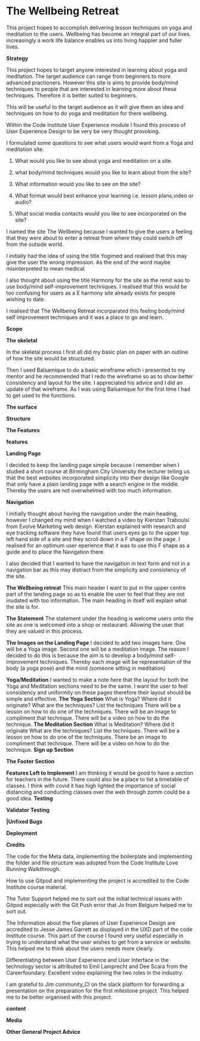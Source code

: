  # The Wellbeing Retreat
 
 This project hopes to accomplish delivering lesson techniques on yoga and meditation to the users. Wellbeing has become an integral part of our lives. increasingly a work life balance enables us into living happier and fuller lives.

**Strategy**

 This project hopes to target anyone interested in learning about yoga and meditation. The target audience can range from beginners to more advanced practioners. However this site is aims to provide body/mind techniques to people that are interested in learning more about these techniques. Therefore it is better suited to beginners.

 This will be useful to the target audience as it will give them an idea and techniques on how to do yoga and meditation for there wellbeing.

 Within the Code Institute User Experience module I found this process of User Experience Design to be very be very thought provoking.

 I formulated some questions to see what users would want from a Yoga and meditation site.

 1. What would you like to see about yoga and meditation on a site.
 
 2. what body/mind techniques would you like to learn about from the site?

 3. What information would you like to see on the site?

 4. What format would best enhance your learning i.e. lesson plans,video or audio?

 5. What social media contacts would you like to see incorporated on the site?

 I named the site The Wellbeing because I wanted to give the users a feeling that they were about to enter a retreat from where they could switch off from the outside world.

 I initially had the idea of using the title Yogimed and realised that this may give the user the wrong impression. As the end of the  word maybe misinterpreted to mean medical.

 I also thought about using the title Harmony for the site as the remit was to use body/mind self-improvement techniques. I realised that this would be too confusing for users as a 
 E harmony site already exists for people wishing to date.

 I realised that The Wellbeing Retreat incorparated this feeling body/mind self improvement techniques and it was a place to go and learn.


 **Scope**

 **The skeletal** 

In the skeletal process I first all did my basic plan on paper with an outline of how the site would be structured.

Then I used Balsamique to do a basic wireframe which i presented to my mentor and he recommended that I redo the wireframe so as to show better consistency and layout for the site. I appreciated his advice and I did an update of that wireframe.  As I was using Balsamique for the first time I had to get used to the functions.


 **The surface** 

 **Structure**

 **The Features**

 **features**

 **Landing Page**

 I decided to keep the landing page simple because I remember when I studied a short course at Birmingham City University the lecturer telling us that the best websites incorporated simplicity into their design like Google that only have a plain landing page with a search engine in the middle.  Thereby the users are not overwhelmed with too much information.

 **Navigation**

 I initially thought about having the navigation under the main heading, however I changed my mind when I watched a video by Kierstan Traboulsi from Evolve Marketing web design.  Kierstan explained with research and eye tracking software they have found that users eyes go to the upper top left hand side of a site and they scroll down in a F shape on the page.  I realised for an optimum user eperience that it was to use this F shape as a guide and to place the Navigation there.

 I also decided that I wanted to have the navigation in text form and not in a navigation bar as this may distract from the simplicity and consistency of the site.



 **The Wellbeing retreat**
This main header I want to put in the upper centre part of the landing page so as to enable the user to feel that they are not inudated with too information. The main heading in itself will explain what the site is for.

**The Statement**
The statement under the heading is welcome users onto the site as one is welcomed into a shop or restaurant.  Allowing the user that they are valued in this process.

 **The Images on the Landing Page**
I decided to add two images here.
One will be a Yoga image.
Second one will be a meditation image.
The reason I decided to do this is because the aim is to develop a body/mind self-improvement techniques. Thereby each image will be representation of the body (a yoga pose) and the mind (someone sitting in meditation)
 
 **Yoga/Meditation**
 I wanted to make a note here that the layout for both the Yoga and Meditation sections need to be the same. I want the user to feel consistency and uniformity on these pages therefore their layout should be simple and effective.
 **The Yoga Section**
What is Yoga?
Where did it originate?
What are the techniques?
List the techniques
There will be a lesson on how to do one of the techniques.
There will be an image to compliment that technique.
There will be a video on how to do the technique.
 **The Meditation Section**
What is Meditation?
Where did it originate
What are the techniques? 
List the techniques.
There will be a lesson on how to do one of the techniques.
There be an image to compliment that technique.
There will be a video on how to do the technique.
 **Sign up Section**

 **The Footer Section**

 **Features Left to Implement**
I am thinking it would be good to have a section for teachers in the future.  There could also be a place to list a timetable of classes.  I think with covid it has high lighted the importance of social distancing and conducting classes over the web through zomm could be a good idea.
 **Testing**

 **Validator Testing**

 **|Unfixed Bugs**

 **Deployment**

 **Credits**

The code for the Meta data, implementing the boilerplate and implementing the folder and file structure was adopted from the Code Institute Love Running Walkthrough.

How to use Gitpod and implementing the project is accredited to the Code Institute course material.

The Tutor Support helped me to sort out the initial technical issues with Gitpod especially with the Git Push error that Jo from Belgium helped me to sort out.

The Information about the five planes of User Experience Design are accredited to Jesse James Garrett as displayed in the UXD part of the code Institute course. This part of the course I found very useful especially in trying to understand what the user wishes to get from a service or website.  This helped me to think about the users needs more clearly.

Differentiating between User Experience and User Interface in the technology sector is attributed to Emil Lamprecht and Dee Scara from the Careerfoundary. Excellent video explaining the two roles in the industry.

I am grateful to Jim community_CI on the slack platform for forwarding a presentation on the preparation for the first milestone project. This helped me to be better organised with this project.

 **content**

 **Media**

 **Other General Project Advice**








